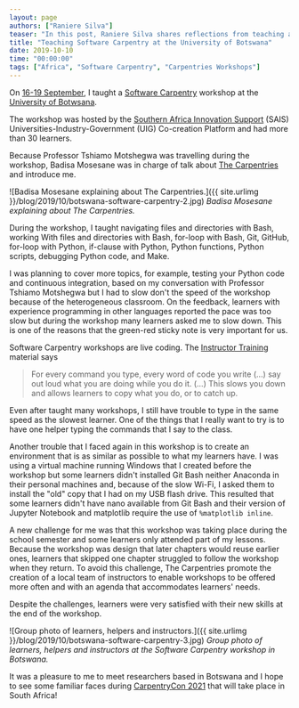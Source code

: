 ```yaml
---
layout: page
authors: ["Raniere Silva"]
teaser: "In this post, Raniere Silva shares reflections from teaching a software carpentry workshop in Botswana"
title: "Teaching Software Carpentry at the University of Botswana"
date: 2019-10-10
time: "00:00:00"
tags: ["Africa", "Software Carpentry", "Carpentries Workshops"]
---
```


On [16-19 September](https://tmotshegwa.github.io/Univeristy-of-Botswana-SAIS-UIG/),
I taught a [Software Carpentry](https://software-carpentry.org) workshop
at the [University of Botwsana](https://www.ub.bw/).

The workshop was hosted by
the [Southern Africa Innovation Support](https://www.saisprogramme.org) (SAIS)
Universities-Industry-Government (UIG) Co-creation Platform
and had more than 30 learners.

Because Professor Tshiamo Motshegwa was travelling during the workshop,
Badisa Mosesane was in charge of talk about [The Carpentries](https://carpentries.org) and introduce me.

![Badisa Mosesane explaining about The Carpentries.]({{ site.urlimg }}/blog/2019/10/botswana-software-carpentry-2.jpg)
_Badisa Mosesane explaining about The Carpentries._

During the workshop,
I taught
navigating files and directories with Bash,
working With files and directories with Bash,
for-loop with Bash,
Git,
GitHub,
for-loop with Python,
if-clause with Python,
Python functions,
Python scripts,
debugging Python code,
and
Make.

I was planning to cover more topics,
for example, testing your Python code and continuous integration,
based on my conversation with Professor Tshiamo Motshegwa
but I had to slow don't the speed of the workshop
because of the heterogeneous classroom.
On the feedback,
learners with experience programming in other languages reported the pace was too slow
but during the workshop many learners asked me to slow down.
This is one of the reasons that the green-red sticky note is very important for us.

Software Carpentry workshops are live coding.
The [Instructor Training](https://carpentries.github.io/instructor-training/) material says

> For every command you type, every word of code you write (...) say out loud what you are doing while you do it. (...) This slows you down and allows learners to copy what you do, or to catch up.

Even after taught many workshops,
I still have trouble to type in the same speed as the slowest learner.
One of the things that I really want to try is to have one helper typing the commands that I say to the class.

Another trouble that I faced again in this workshop is
to create an environment that is as similar as possible to what my learners have.
I was using a virtual machine running Windows that I created before the workshop
but some learners didn't installed Git Bash neither Anaconda in their personal machines
and, because of the slow Wi-Fi, I asked them to install the "old" copy that I had on my USB flash drive.
This resulted that some learners didn't have nano available from Git Bash
and their version of Jupyter Notebook and matplotlib require the use of `%matplotlib inline`.

A new challenge for me was that this workshop was taking place during the school semester
and some learners only attended part of my lessons.
Because the workshop was design that later chapters would reuse earlier ones,
learners that skipped one chapter struggled to follow the workshop when they return.
To avoid this challenge,
The Carpentries promote the creation of a local team of instructors
to enable workshops to be offered more often and with an agenda that accommodates learners' needs.

Despite the challenges,
learners were very satisfied with their new skills at the end of the workshop.

![Group photo of learners, helpers and instructors.]({{ site.urlimg }}/blog/2019/10/botswana-software-carpentry-3.jpg)
_Group photo of learners, helpers and instructors at the Software Carpentry workshop in Botswana._

It was a pleasure to me to meet researchers based in Botswana
and I hope to see some familiar faces during [CarpentryCon 2021](https://carpentries.org/blog/2019/07/carpentrycon2020-theme-venue/)
that will take place in South Africa!
